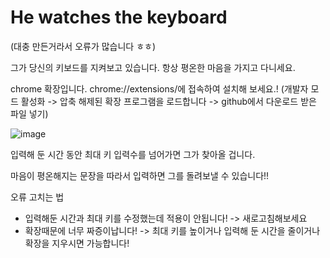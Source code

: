 # He watches the keyboard

(대충 만든거라서 오류가 많습니다 ㅎㅎ)

그가 당신의 키보드를 지켜보고 있습니다. 항상 평온한 마음을 가지고 다니세요.

chrome 확장입니다. chrome://extensions/에 접속하여 설치해 보세요.! (개발자 모드 활성화 -> 압축 해제된 확장 프로그램을 로드합니다 -> github에서 다운로드 받은 파일 넣기)

![image](https://github.com/user-attachments/assets/245e28b0-3301-47e2-8c2c-5c4ebf7515d0)

입력해 둔 시간 동안 최대 키 입력수를 넘어가면 그가 찾아올 겁니다. 

마음이 평온해지는 문장을 따라서 입력하면 그를 돌려보낼 수 있습니다!!


오류 고치는 법
* 입력해둔 시간과 최대 키를 수정했는데 적용이 안됩니다! -> 새로고침해보세요
* 확장때문에 너무 짜증이납니다! -> 최대 키를 높이거나 입력해 둔 시간을 줄이거나 확장을 지우시면 가능합니다!
